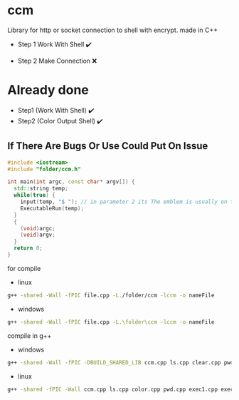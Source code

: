 # ccm
Library for http or socket connection to shell with encrypt. made in C++

- Step 1
Work With Shell :heavy_check_mark:

- Step 2
Make Connection :x:

# Already done
- Step1 (Work With Shell) :heavy_check_mark:
- Step2 (Color Output Shell) :heavy_check_mark:

## If There Are Bugs Or Use Could Put On Issue

```C++
#include <iostream>
#include "folder/ccm.h"

int main(int argc, const char* argv[]) {
  std::string temp;
  while(true) {
    input(temp, "$ "); // in parameter 2 its The emblem is usually on the shell
    ExecutableRun(temp);
  }
  {
    (void)argc;
    (void)argv;
  }
  return 0;
}
```

for compile

- linux
```bash
g++ -shared -Wall -fPIC file.cpp -L./folder/ccm -lccm -o nameFile
```

- windows
```bash
g++ -shared -Wall -fPIC file.cpp -L.\folder\ccm -lccm -o nameFile
```

compile in g++

- windows
```bash
g++ -shared -Wall -fPIC -DBUILD_SHARED_LIB ccm.cpp ls.cpp clear.cpp pwd.cpp exec1.cpp exec2.cpp exit.cpp color.cpp -o ccm.dll -Wl,--out-implib,libccm.a
```

- linux
```bash
g++ -shared -fPIC -Wall ccm.cpp ls.cpp color.cpp pwd.cpp exec1.cpp exec2.cpp clear.cpp exit.cpp -o libccm.so
```
